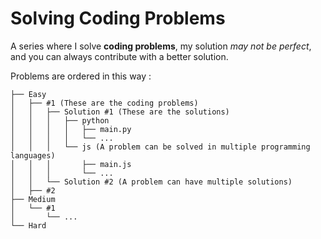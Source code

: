 # Solving Coding Problems

A series where I solve **coding problems**, my solution *may not be perfect*, and you can always contribute with a better solution.

Problems are ordered in this way :

```
├── Easy
│	├── #1 (These are the coding problems)
│	│	├── Solution #1 (These are the solutions)
│	│	│	├── python
│	│	│	│	├── main.py
│	│	│	│	└── ...
│	│	│	└── js (A problem can be solved in multiple programming languages)
│	│	│		├── main.js
│	│	│		└── ...
│	│	└── Solution #2 (A problem can have multiple solutions)
│	├── #2
├── Medium
│	└── #1 
│		└── ...
└── Hard
 ```
